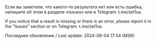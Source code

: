 Если вы заметили, что какого-то результата нет или есть ошибка, напишите об этом в разделе «Issues» или в Telegram: t.me/zel1xa.

If you notice that a result is missing or there is an error, please report it in the "Issues" section or on Telegram: t.me/zel1xa.

Последнее обновление / Last update: 2024-08-04 17:34 (MSK)